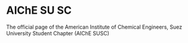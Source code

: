 # AIChE SU SC
 The official page of the American Institute of Chemical Engineers, Suez University Student Chapter (AIChE SUSC)
